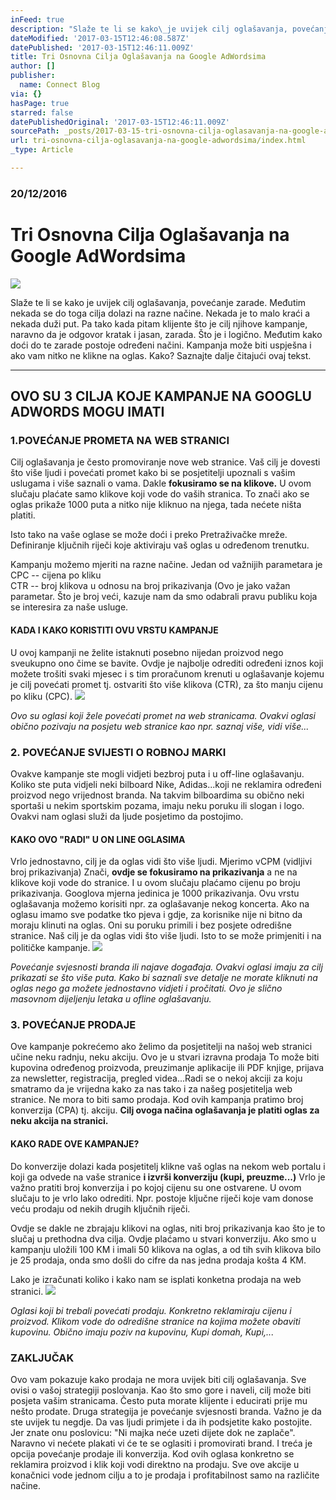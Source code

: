 ```yaml
---
inFeed: true
description: "Slaže te li se kako\_je uvijek cilj oglašavanja, povećanje zarade. \_Međutim nekada se do toga cilja dolazi na razne načine. Nekada je to malo kraći a nekada duži put. Pa tako kada pitam klijente što je cilj njihove kampanje, naravno da je odgovor kratak i jasan, zarada. Što je i logično. Međutim kako doći do te zarade postoje određeni načini. Kampanja može biti uspješna i ako vam nitko ne klikne na oglas. Kako? Saznajte dalje čitajući ovaj tekst."
dateModified: '2017-03-15T12:46:08.587Z'
datePublished: '2017-03-15T12:46:11.009Z'
title: Tri Osnovna Cilja Oglašavanja na Google AdWordsima
author: []
publisher:
  name: Connect Blog
via: {}
hasPage: true
starred: false
datePublishedOriginal: '2017-03-15T12:46:11.009Z'
sourcePath: _posts/2017-03-15-tri-osnovna-cilja-oglasavanja-na-google-adwordsima.md
url: tri-osnovna-cilja-oglasavanja-na-google-adwordsima/index.html
_type: Article

---
```

### 20/12/2016

# Tri Osnovna Cilja Oglašavanja na Google AdWordsima
![](https://the-grid-user-content.s3-us-west-2.amazonaws.com/5b7c2d59-2029-4094-8b96-4df1fd8db53d.jpg)

Slaže te li se kako je uvijek cilj oglašavanja, povećanje zarade.  Međutim nekada se do toga cilja dolazi na razne načine. Nekada je to malo kraći a nekada duži put. Pa tako kada pitam klijente što je cilj njihove kampanje, naravno da je odgovor kratak i jasan, zarada. Što je i logično. Međutim kako doći do te zarade postoje određeni načini. Kampanja može biti uspješna i ako vam nitko ne klikne na oglas. Kako? Saznajte dalje čitajući ovaj tekst.

---

## OVO SU 3 CILJA KOJE KAMPANJE NA GOOGLU ADWORDS MOGU IMATI

### 1.POVEĆANJE PROMETA NA WEB STRANICI

Cilj oglašavanja je često promoviranje nove web stranice. Vaš cilj je dovesti što više ljudi i povećati promet kako bi se posjetitelji upoznali s vašim uslugama i više saznali o vama. Dakle **fokusiramo se na klikove.** U ovom slučaju plaćate samo klikove koji vode do vaših stranica. To znači ako se oglas prikaže 1000 puta a nitko nije kliknuo na njega, tada nećete ništa platiti.

Isto tako na vaše oglase se može doći i preko Pretraživačke mreže. Definiranje ključnih riječi koje aktiviraju vaš oglas u određenom trenutku.

Kampanju možemo mjeriti na razne načine. Jedan od važnijih parametara je  
CPC -- cijena po kliku  
CTR -- broj klikova u odnosu na broj prikazivanja (Ovo je jako važan parametar. Što je broj veći, kazuje nam da smo odabrali pravu publiku koja se interesira za naše usluge.

#### KADA I KAKO KORISTITI OVU VRSTU KAMPANJE

U ovoj kampanji ne želite istaknuti posebno nijedan proizvod nego sveukupno ono čime se bavite. Ovdje je najbolje odrediti određeni iznos koji možete trošiti svaki mjesec i s tim proračunom krenuti u oglašavanje kojemu je cilj povećati promet tj. ostvariti što više klikova (CTR), za što manju cijenu po kliku (CPC).
![](https://the-grid-user-content.s3-us-west-2.amazonaws.com/5498dbc7-73b7-453a-9c6b-0a546c03f8bb.jpg)

_Ovo su oglasi koji žele povećati promet na web stranicama. Ovakvi oglasi obično pozivaju na posjetu web stranice kao npr. saznaj više, vidi više..._

### 2\. POVEĆANJE SVIJESTI O ROBNOJ MARKI

Ovakve kampanje ste mogli vidjeti bezbroj puta i u off-line oglašavanju. Koliko ste puta vidjeli neki bilboard Nike, Adidas...koji ne reklamira određeni proizvod nego vrijednost branda. Na takvim bilboardima su obično neki sportaši u nekim sportskim pozama, imaju neku poruku ili slogan i logo. Ovakvi nam oglasi služi da ljude posjetimo da postojimo.

#### KAKO OVO "RADI" U ON LINE OGLASIMA

Vrlo jednostavno, cilj je da oglas vidi što više ljudi. Mjerimo vCPM (vidljivi broj prikazivanja) Znači, **ovdje se fokusiramo na prikazivanja** a ne na klikove koji vode do stranice. I u ovom slučaju plaćamo cijenu po broju prikazivanja. Googlova mjerna jedinica je 1000 prikazivanja.  Ovu vrstu oglašavanja možemo korisiti npr. za oglašavanje nekog koncerta. Ako na oglasu imamo sve podatke tko pjeva i gdje, za korisnike nije ni bitno da moraju klinuti na oglas. Oni su poruku primili i bez posjete odredišne stranice. Naš cilj je da oglas vidi što više ljudi. Isto to se može primjeniti i na političke kampanje.
![](https://the-grid-user-content.s3-us-west-2.amazonaws.com/e672d18c-1a05-4e07-81b2-1bc4d2246adb.jpg)

_Povećanje svjesnosti branda ili najave događaja. Ovakvi oglasi imaju za cilj prikazati se što više puta. Kako bi saznali sve detalje ne morate kliknuti na oglas nego ga možete jednostavno vidjeti i pročitati. Ovo je slično masovnom dijeljenju letaka u ofline oglašavanju._

### 3\. POVEĆANJE PRODAJE

Ove kampanje pokrećemo ako želimo da posjetitelji na našoj web stranici učine neku radnju, neku akciju. Ovo je u stvari izravna prodaja To može biti kupovina određenog proizvoda, preuzimanje aplikacije ili PDF knjige, prijava za newsletter, registracija, pregled videa...Radi se o nekoj akciji za koju smatramo da je vrijedna kako za nas tako i za našeg posjetitelja web stranice. Ne mora to biti samo prodaja. Kod ovih kampanja pratimo broj konverzija (CPA) tj. akciju. **Cilj ovoga načina oglašavanja je platiti oglas za neku akcija na stranici.**

#### KAKO RADE OVE KAMPANJE?

Do konverzije dolazi kada posjetitelj klikne vaš oglas na nekom web portalu i koji ga odvede na vaše stranice **i izvrši konverziju (kupi, preuzme...)** Vrlo je važno pratiti broj konverzija i po kojoj cijenu su one ostvarene. U ovom slučaju to je vrlo lako odrediti. Npr. postoje ključne riječi koje vam donose veću prodaju od nekih drugih ključnih riječi.

Ovdje se dakle ne zbrajaju klikovi na oglas, niti broj prikazivanja kao što je to slučaj u prethodna dva cilja. Ovdje plaćamo u stvari konverziju. Ako smo u kampanju uložili 100 KM i imali 50 klikova na oglas, a od tih svih klikova bilo je 25 prodaja, onda smo došli do cifre da nas jedna prodaja košta 4 KM.

Lako je izračunati koliko i kako nam se isplati konketna prodaja na web stranici.
![](https://the-grid-user-content.s3-us-west-2.amazonaws.com/9f187589-474a-4b63-9cdc-ab3cb4689579.jpg)

_Oglasi koji bi trebali povećati prodaju. Konkretno reklamiraju cijenu i proizvod. Klikom vode do odredišne stranice na kojima možete obaviti kupovinu. Obično imaju poziv na kupovinu, Kupi domah, Kupi,..._

### ZAKLJUČAK

Ovo vam pokazuje kako prodaja ne mora uvijek biti cilj oglašavanja. Sve ovisi o vašoj strategiji poslovanja. Kao što smo gore i naveli, cilj može biti posjeta vašim stranicama. Često puta morate klijente i educirati prije mu nešto prodate. Druga strategija je povećanje svjesnosti branda. Važno je da ste uvijek tu negdje. Da vas ljudi primjete i da ih podsjetite kako postojite. Jer znate onu poslovicu: "Ni majka neće uzeti dijete dok ne zaplače". Naravno vi nećete plakati vi će te se oglasiti i promovirati brand. I treća je opcija povećanje prodaje ili konverzija. Kod ovih oglasa konkretno se reklamira proizvod i klik koji vodi direktno na prodaju. Sve ove akcije u konačnici vode jednom cilju a to je prodaja i profitabilnost samo na različite načine.